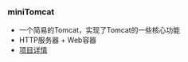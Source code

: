 ### miniTomcat
- 一个简易的Tomcat，实现了Tomcat的一些核心功能
- HTTP服务器 + Web容器
- [项目详情](http://www.jay.center/fore_user_article_view?aid=33)
